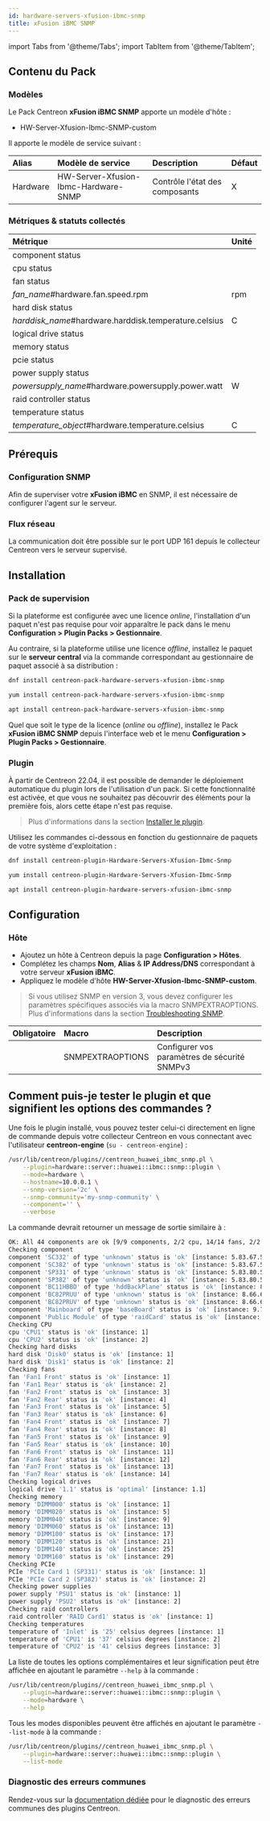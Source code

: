 ```yaml
---
id: hardware-servers-xfusion-ibmc-snmp
title: xFusion iBMC SNMP
---
```

import Tabs from '@theme/Tabs';
import TabItem from '@theme/TabItem';

## Contenu du Pack

### Modèles

Le Pack Centreon **xFusion iBMC SNMP** apporte un modèle d'hôte :

* HW-Server-Xfusion-Ibmc-SNMP-custom

Il apporte le modèle de service suivant :

| Alias    | Modèle de service                    | Description                    | Défaut |
|:---------|:-------------------------------------|:-------------------------------|:-------|
| Hardware | HW-Server-Xfusion-Ibmc-Hardware-SNMP | Contrôle l'état des composants | X      |

### Métriques & statuts collectés

<Tabs groupId="sync">
<TabItem value="Hardware" label="Hardware">

| Métrique                                              | Unité |
|:------------------------------------------------------|:------|
| component status                                      |       |
| cpu status                                            |       |
| fan status                                            |       |
| *fan_name*#hardware.fan.speed.rpm                     | rpm   |
| hard disk status                                      |       |
| *harddisk_name*#hardware.harddisk.temperature.celsius | C     |
| logical drive status                                  |       |
| memory status                                         |       |
| pcie status                                           |       |
| power supply status                                   |       |
| *powersupply_name*#hardware.powersupply.power.watt    | W     |
| raid controller status                                |       |
| temperature status                                    |       |
| *temperature_object*#hardware.temperature.celsius     | C     |

</TabItem>
</Tabs>

## Prérequis

### Configuration SNMP

Afin de superviser votre **xFusion iBMC** en SNMP,  il est nécessaire de configurer l'agent sur le serveur.

### Flux réseau

La communication doit être possible sur le port UDP 161 depuis le collecteur
Centreon vers le serveur supervisé.

## Installation

### Pack de supervision

Si la plateforme est configurée avec une licence *online*, l'installation d'un paquet
n'est pas requise pour voir apparaître le pack dans le menu **Configuration > Plugin Packs > Gestionnaire**.

Au contraire, si la plateforme utilise une licence *offline*, installez le paquet
sur le **serveur central** via la commande correspondant au gestionnaire de paquet
associé à sa distribution :

<Tabs groupId="sync">
<TabItem value="Alma / RHEL / Oracle Linux 8" label="Alma / RHEL / Oracle Linux 8">

```bash
dnf install centreon-pack-hardware-servers-xfusion-ibmc-snmp
```

</TabItem>
<TabItem value="CentOS 7" label="CentOS 7">

```bash
yum install centreon-pack-hardware-servers-xfusion-ibmc-snmp
```

</TabItem>
<TabItem value="Debian 11" label="Debian 11">

```bash
apt install centreon-pack-hardware-servers-xfusion-ibmc-snmp
```

</TabItem>
</Tabs>

Quel que soit le type de la licence (*online* ou *offline*), installez le Pack **xFusion iBMC SNMP**
depuis l'interface web et le menu **Configuration > Plugin Packs > Gestionnaire**.

### Plugin

À partir de Centreon 22.04, il est possible de demander le déploiement automatique
du plugin lors de l'utilisation d'un pack. Si cette fonctionnalité est activée, et
que vous ne souhaitez pas découvrir des éléments pour la première fois, alors cette
étape n'est pas requise.

> Plus d'informations dans la section [Installer le plugin](/docs/monitoring/pluginpacks/#installer-le-plugin).

Utilisez les commandes ci-dessous en fonction du gestionnaire de paquets de votre système d'exploitation :

<Tabs groupId="sync">
<TabItem value="Alma / RHEL / Oracle Linux 8" label="Alma / RHEL / Oracle Linux 8">

```bash
dnf install centreon-plugin-Hardware-Servers-Xfusion-Ibmc-Snmp
```

</TabItem>
<TabItem value="CentOS 7" label="CentOS 7">

```bash
yum install centreon-plugin-Hardware-Servers-Xfusion-Ibmc-Snmp
```

</TabItem>
<TabItem value="Debian 11" label="Debian 11">

```bash
apt install centreon-plugin-hardware-servers-xfusion-ibmc-snmp
```

</TabItem>
</Tabs>

## Configuration

### Hôte

* Ajoutez un hôte à Centreon depuis la page **Configuration > Hôtes**.
* Complétez les champs **Nom**, **Alias** & **IP Address/DNS** correspondant à votre serveur **xFusion iBMC**.
* Appliquez le modèle d'hôte **HW-Server-Xfusion-Ibmc-SNMP-custom**.

> Si vous utilisez SNMP en version 3, vous devez configurer les paramètres spécifiques associés via la macro SNMPEXTRAOPTIONS.
> Plus d'informations dans la section [Troubleshooting SNMP](../getting-started/how-to-guides/troubleshooting-plugins.md#snmpv3-options-mapping).

| Obligatoire | Macro            | Description                                  |
|:------------|:-----------------|:---------------------------------------------|
|             | SNMPEXTRAOPTIONS | Configurer vos paramètres de sécurité SNMPv3 |

## Comment puis-je tester le plugin et que signifient les options des commandes ?

Une fois le plugin installé, vous pouvez tester celui-ci directement en ligne
de commande depuis votre collecteur Centreon en vous connectant avec
l'utilisateur **centreon-engine** (`su - centreon-engine`) :

```bash
/usr/lib/centreon/plugins//centreon_huawei_ibmc_snmp.pl \
    --plugin=hardware::server::huawei::ibmc::snmp::plugin \
    --mode=hardware \
    --hostname=10.0.0.1 \
    --snmp-version='2c' \
    --snmp-community='my-snmp-community' \
    --component='' \
    --verbose
```

La commande devrait retourner un message de sortie similaire à :

```bash
OK: All 44 components are ok [9/9 components, 2/2 cpu, 14/14 fans, 2/2 hard disks, 1/1 logical drives, 8/8 memorys, 2/2 pcie, 2/2 power supplies, 1/1 raidcontrollers, 3/3 temperatures]. | 'Disk0#hardware.harddisk.temperature.celsius'=34C;;;0; 'Disk1#hardware.harddisk.temperature.celsius'=34C;;;0; 'Fan1 Front#hardware.fan.speed.rpm'=9060rpm;;;0; 'Fan1 Rear#hardware.fan.speed.rpm'=8520rpm;;;0; 'Fan2 Front#hardware.fan.speed.rpm'=9180rpm;;;0; 'Fan2 Rear#hardware.fan.speed.rpm'=8400rpm;;;0; 'Fan3 Front#hardware.fan.speed.rpm'=9240rpm;;;0; 'Fan3 Rear#hardware.fan.speed.rpm'=8460rpm;;;0; 'Fan4 Front#hardware.fan.speed.rpm'=9120rpm;;;0; 'Fan4 Rear#hardware.fan.speed.rpm'=8340rpm;;;0; 'Fan5 Front#hardware.fan.speed.rpm'=9120rpm;;;0; 'Fan5 Rear#hardware.fan.speed.rpm'=8460rpm;;;0; 'Fan6 Front#hardware.fan.speed.rpm'=9120rpm;;;0; 'Fan6 Rear#hardware.fan.speed.rpm'=8520rpm;;;0; 'Fan7 Front#hardware.fan.speed.rpm'=9240rpm;;;0; 'Fan7 Rear#hardware.fan.speed.rpm'=8460rpm;;;0; 'PSU1#hardware.powersupply.power.watt'=128W;;;0;900 'PSU2#hardware.powersupply.power.watt'=112W;;;0;900 'Inlet#hardware.temperature.celsius'=25C;;;; 'CPU1#hardware.temperature.celsius'=37C;;;; 'CPU2#hardware.temperature.celsius'=41C;;;; 'hardware.component.count'=9;;;; 'hardware.cpu.count'=2;;;; 'hardware.fan.count'=14;;;; 'hardware.harddisk.count'=2;;;; 'hardware.logicaldrive.count'=1;;;; 'hardware.memory.count'=8;;;; 'hardware.pcie.count'=2;;;; 'hardware.psu.count'=2;;;; 'hardware.raidcontroller.count'=1;;;; 'hardware.temperature.count'=3;;;;
Checking component
component 'SC332' of type 'unknown' status is 'ok' [instance: 5.83.67.51.51.50]
component 'SC382' of type 'unknown' status is 'ok' [instance: 5.83.67.51.56.50]
component 'SP331' of type 'unknown' status is 'ok' [instance: 5.83.80.51.51.49]
component 'SP382' of type 'unknown' status is 'ok' [instance: 5.83.80.51.56.50]
component 'BC11HBBD' of type 'hddBackPlane' status is 'ok' [instance: 8.66.67.49.49.72.66.66.68]
component 'BC82PRUU' of type 'unknown' status is 'ok' [instance: 8.66.67.56.50.80.82.85.85]
component 'BC82PRUV' of type 'unknown' status is 'ok' [instance: 8.66.67.56.50.80.82.85.86]
component 'Mainboard' of type 'baseBoard' status is 'ok' [instance: 9.77.97.105.110.98.111.97.114.100]
component 'Public Module' of type 'raidCard' status is 'ok' [instance: 13.80.117.98.108.105.99.32.77.111.100.117.108.101]
Checking CPU
cpu 'CPU1' status is 'ok' [instance: 1]
cpu 'CPU2' status is 'ok' [instance: 2]
Checking hard disks
hard disk 'Disk0' status is 'ok' [instance: 1]
hard disk 'Disk1' status is 'ok' [instance: 2]
Checking fans
fan 'Fan1 Front' status is 'ok' [instance: 1]
fan 'Fan1 Rear' status is 'ok' [instance: 2]
fan 'Fan2 Front' status is 'ok' [instance: 3]
fan 'Fan2 Rear' status is 'ok' [instance: 4]
fan 'Fan3 Front' status is 'ok' [instance: 5]
fan 'Fan3 Rear' status is 'ok' [instance: 6]
fan 'Fan4 Front' status is 'ok' [instance: 7]
fan 'Fan4 Rear' status is 'ok' [instance: 8]
fan 'Fan5 Front' status is 'ok' [instance: 9]
fan 'Fan5 Rear' status is 'ok' [instance: 10]
fan 'Fan6 Front' status is 'ok' [instance: 11]
fan 'Fan6 Rear' status is 'ok' [instance: 12]
fan 'Fan7 Front' status is 'ok' [instance: 13]
fan 'Fan7 Rear' status is 'ok' [instance: 14]
Checking logical drives
logical drive '1.1' status is 'optimal' [instance: 1.1]
Checking memory
memory 'DIMM000' status is 'ok' [instance: 1]
memory 'DIMM020' status is 'ok' [instance: 5]
memory 'DIMM040' status is 'ok' [instance: 9]
memory 'DIMM060' status is 'ok' [instance: 13]
memory 'DIMM100' status is 'ok' [instance: 17]
memory 'DIMM120' status is 'ok' [instance: 21]
memory 'DIMM140' status is 'ok' [instance: 25]
memory 'DIMM160' status is 'ok' [instance: 29]
Checking PCIe
PCIe 'PCIe Card 1 (SP331)' status is 'ok' [instance: 1]
PCIe 'PCIe Card 2 (SP382)' status is 'ok' [instance: 2]
Checking power supplies
power supply 'PSU1' status is 'ok' [instance: 1]
power supply 'PSU2' status is 'ok' [instance: 2]
Checking raid controllers
raid controller 'RAID Card1' status is 'ok' [instance: 1]
Checking temperatures
temperature of 'Inlet' is '25' celsius degrees [instance: 1]
temperature of 'CPU1' is '37' celsius degrees [instance: 2]
temperature of 'CPU2' is '41' celsius degrees [instance: 3]
```

La liste de toutes les options complémentaires et leur signification peut être
affichée en ajoutant le paramètre `--help` à la commande :

```bash
/usr/lib/centreon/plugins//centreon_huawei_ibmc_snmp.pl \
    --plugin=hardware::server::huawei::ibmc::snmp::plugin \
    --mode=hardware \
    --help
```

Tous les modes disponibles peuvent être affichés en ajoutant le paramètre
`--list-mode` à la commande :

```bash
/usr/lib/centreon/plugins//centreon_huawei_ibmc_snmp.pl \
    --plugin=hardware::server::huawei::ibmc::snmp::plugin \
    --list-mode
```

### Diagnostic des erreurs communes

Rendez-vous sur la [documentation dédiée](../getting-started/how-to-guides/troubleshooting-plugins.md)
pour le diagnostic des erreurs communes des plugins Centreon.
